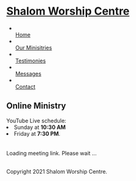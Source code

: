 <head><meta charset="utf-8"> <title>Shalom Worship Centre</title> <meta name="viewport" content="width=device-width, initial-scale=1.0"> <meta name="keywords" content="ministry,prayer,christianity,church"> <meta name="description" content="Online Ministry"> <meta name="author" content="Shalom Worship Centre"> <!-- CSS --> <link rel="stylesheet" href="https://fonts.googleapis.com/css?family=Open+Sans:400italic,400"> <link rel="stylesheet" href="https://fonts.googleapis.com/css?family=Droid+Sans"> <link rel="stylesheet" href="https://fonts.googleapis.com/css?family=Lobster"> <link rel="stylesheet" href="/assets/bootstrap/css/bootstrap.min.css"><link rel="stylesheet" href="/assets/css/font-awesome.css"><link rel="stylesheet" href="/assets/css/style.css"> <!-- Favicon and touch icons --> <link rel="shortcut icon" href="/assets/ico/favicon.ico"></head>
<body> <!-- Header --> <div class="container"> <div class="header row"> <div class="span12"> <div class="navbar"> <div class="navbar-inner"> <h1> <a class="brand" href="/">Shalom Worship Centre</a> </h1> <a class="btn btn-navbar" data-toggle="collapse" data-target=".nav-collapse"> <span class="icon-bar"></span> <span class="icon-bar"></span> <span class="icon-bar"></span> </a> <div class="nav-collapse collapse"> <ul class="nav pull-right"> <li> <a href="/"><i class="icon-home"></i><br />Home</a> </li> <li class="current-page"> <a href="/Our Ministries.html"><i class="icon-camera"></i><br />Our Minisitries</a> </li> <li> <a href="/testimonies/"><i class="icon-user"></i><br />Testimonies</a> </li> <li> <a href="/messages"><i class="icon-tasks"></i><br/>Messages</a> </li><li> <a href="/contact.html"><i class="icon-envelope-alt"></i><br />Contact</a> </li> </ul> </div> </div> </div> </div> </div> </div>
<!-- Page Title --> <div class="page-title"> <div class="container"> <div class="row"> <div class="span12"> <i class="icon-camera page-title-icon"></i> <h2>Online Ministry</h2> </div> </div> </div> </div>
<!-- Services Full Width Text -->
<script src="/assets/js/jquery-1.8.2.min.js"></script>
<script>
jQuery.ajax({ 
      crossDomain: true,
      url: "https://script.google.com/macros/s/AKfycbydKr_IutO7yKk_Wf-GwbOURIkGKuD8MbiWrA-4GDlMPGRwd3U2un97P9UnRQfXyfvf/exec?callback=loadData",
      method: "GET",
      dataType: "jsonp"
    });

// load the returned url
  function loadData(e) {
      $('#main').html("<a id='link' href='"+e+"' target='_blank' style='text-decoration: underline;color: #152eeb;'>Click here to open the app</a>.");
      //$('#link')[0].click();
      }
</script>

<div class="services-half-width container"><div class="row"><div class="services-half-width-text span12">
      <div>YouTube Live schedule:<br>
       <li>Sunday at <b>10:30 AM</b></li>
       <li>Friday at <b>7:30 PM</b>.</li></div><br><br>
     <!-- <div id="main"><a id="link" href="https://meet.google.com/khq-pory-yow" style="text-decoration: underline;color: #152eeb;">Click here to open the app</a>, then 'Ask to join'.</div> -->
      <div id="main">Loading meeting link. Please wait ...</div><br>
      <!--<br><br><div>More at <a href="/messages">Audio message library</a> and <a href="https://www.youtube.com/channel/UCxsHq2M611rQtPlZ6OA3HdA/videos">YouTube channel</a></div>-->
</div></div></div>
<!-- Footer --> <footer> <div class="container"> <div class="row"> <div class="social span4"> <a class="facebook" href="https://www.facebook.com/shalomworshipcentre.kkd"></a> <a class="youtube" href="https://www.youtube.com/PrasadCherukuri"></a></div><div class="copyright span4"><p>Copyright 2021 Shalom Worship Centre.</p></div> <!--Google Ads --> <div class="copyright span4 app"></div></div></div></footer>
<!-- Javascript --> <script src="/assets/bootstrap/js/bootstrap.min.js"></script></body>
